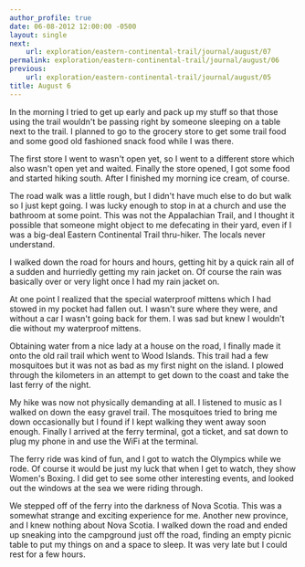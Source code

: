 ```yaml
---
author_profile: true
date: 06-08-2012 12:00:00 -0500
layout: single
next:
    url: exploration/eastern-continental-trail/journal/august/07
permalink: exploration/eastern-continental-trail/journal/august/06
previous:
    url: exploration/eastern-continental-trail/journal/august/05
title: August 6
---
```

In the morning I tried to get up early and pack up my stuff so that those using the trail wouldn't be passing right by someone sleeping on a table next to the trail. I planned to go to the grocery store to get some trail food and some good old fashioned snack food while I was there.

The first store I went to wasn't open yet, so I went to a different store which also wasn't open yet and waited. Finally the store opened, I got some food and started hiking south. After I finished my morning ice cream, of course.

The road walk was a little rough, but I didn't have much else to do but walk so I just kept going. I was lucky enough to stop in at a church and use the bathroom at some point. This was not the Appalachian Trail, and I thought it possible that someone might object to me defecating in their yard, even if I was a big-deal Eastern Continental Trail thru-hiker. The locals never understand.

I walked down the road for hours and hours, getting hit by a quick rain all of a sudden and hurriedly getting my rain jacket on. Of course the rain was basically over or very light once I had my rain jacket on.

At one point I realized that the special waterproof mittens which I had stowed in my pocket had fallen out. I wasn't sure where they were, and without a car I wasn't going back for them. I was sad but knew I wouldn't die without my waterproof mittens.

Obtaining water from a nice lady at a house on the road, I finally made it onto the old rail trail which went to Wood Islands. This trail had a few mosquitoes but it was not as bad as my first night on the island. I plowed through the kilometers in an attempt to get down to the coast and take the last ferry of the night.

My hike was now not physically demanding at all. I listened to music as I walked on down the easy gravel trail. The mosquitoes tried to bring me down occasionally but I found if I kept walking they went away soon enough. Finally I arrived at the ferry terminal, got a ticket, and sat down to plug my phone in and use the WiFi at the terminal.

The ferry ride was kind of fun, and I got to watch the Olympics while we rode. Of course it would be just my luck that when I get to watch, they show Women's Boxing. I did get to see some other interesting events, and looked out the windows at the sea we were riding through.

We stepped off of the ferry into the darkness of Nova Scotia. This was a somewhat strange and exciting experience for me. Another new province, and I knew nothing about Nova Scotia. I walked down the road and ended up sneaking into the campground just off the road, finding an empty picnic table to put my things on and a space to sleep. It was very late but I could rest for a few hours.